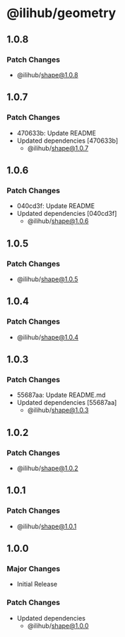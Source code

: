 # @ilihub/geometry

## 1.0.8

### Patch Changes

- @ilihub/shape@1.0.8

## 1.0.7

### Patch Changes

- 470633b: Update README
- Updated dependencies [470633b]
  - @ilihub/shape@1.0.7

## 1.0.6

### Patch Changes

- 040cd3f: Update README
- Updated dependencies [040cd3f]
  - @ilihub/shape@1.0.6

## 1.0.5

### Patch Changes

- @ilihub/shape@1.0.5

## 1.0.4

### Patch Changes

- @ilihub/shape@1.0.4

## 1.0.3

### Patch Changes

- 55687aa: Update README.md
- Updated dependencies [55687aa]
  - @ilihub/shape@1.0.3

## 1.0.2

### Patch Changes

- @ilihub/shape@1.0.2

## 1.0.1

### Patch Changes

- @ilihub/shape@1.0.1

## 1.0.0

### Major Changes

- Initial Release

### Patch Changes

- Updated dependencies
  - @ilihub/shape@1.0.0
